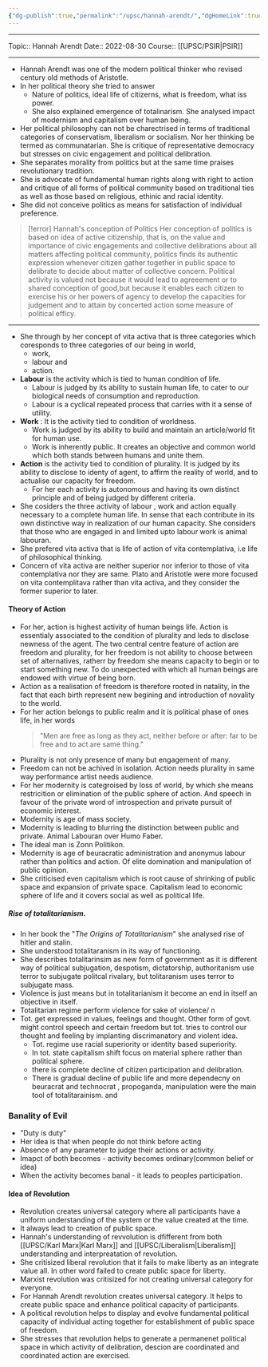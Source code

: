 ```yaml
---
{"dg-publish":true,"permalink":"/upsc/hannah-arendt/","dgHomeLink":true,"dgPassFrontmatter":false}
---
```


----
Topic:: Hannah Arendt
Date:: 2022-08-30
Course:: [[UPSC/PSIR|PSIR]] 

----

- Hannah Arendt was one of the modern political thinker who revised century old methods of Aristotle. 
- In her political theory she tried to answer 
	- Nature of politics, ideal life of citizerns, what is freedom, what iss power. 
	- She also explained emergence of totalinarism. She analysed impact of modernism and capitalism over human being. 
- Her political philosophy can not be charectrised in terms of traditional categories of conservatism, liberalism or socialism. Nor her thinking be termed as communatarian. She is critique of representative democracy but stresses on civic engagement and political delibration. 
- She separates morality from politics but at the same time praises revolutionary tradition. 
- She is advocate of fundamental human rights along with right to action and critique of all forms of political community based on traditional ties as well as those based on religious, ethinic and racial identity. 
- She did not conceive politics as means for satisfaction of individual preference. 

> [!error] Hannah's conception of Politics
> Her conception of politics is based on idea of active citizenship, that is, on the value and importance of civic engagements and collective delibrations about all matters affecting political community, politics finds its authentic expression whenever citizen gather together in public space to delibrate to decide about matter of collective concern. Political activity is valued not because it would lead to agreeement or to shared conception of good,but because it enables each citizen to exercise his or her powers of agency to develop the capacities for judgement and to attain by concerted action some measure of political efficy. 
---

- She through by her concept of vita activa that is three categories which coresponds to three categories of our being in world, 
	- work, 
	- labour and 
	- action. 
- **Labour** is the activity which is tied to human condition of life. 
	- Labour is judged by its ability to sustain human life, to cater to our biological needs of consumption and reproduction. 
	- Labour is a cyclical repeated process that carries with it a sense of utility. 
- **Work** : It is the activity tied to condition of worldness. 
	- Work is judged by its ability to build and maintain an article/world fit for human use. 
	- Work is inherently public. It creates an objective and common world which both stands between humans and unite them. 
- **Action** is the activity tied to condition of plurality. It is judged by its ability to disclose to identy of agent, to affirm the reality of world, and to actualise our capacity for freedom. 
	- For her each activity is autonomous and having its own distinct principle and of  being judged by different criteria. 
- She cosiders the three activity of labour , work and action equally necessary to a complete human life. In sense that each contribute in its own distinctive way in realization of our human capacity. She considers that those who are engaged in and limited upto labour work is animal labouran. 
- She prefered vita activa that is life of action of vita contemplativa, i.e life of philosophical thinking. 
- Concern of vita activa are neither superior nor inferior to those of vita contemplativa nor they are same. Plato and Aristotle were more focused on vita contemplitava rather than vita activa, and they consider the former superior to later. 

####  Theory of Action 
- For her, action is highest activity of human beings life. Action is essentialy associated to the condition of plurality and leds to disclose newness of the agent. The two central centre feature of action are freedom and plurality, for her freedom is not ability to choose between set of alternatives, ratherr by freedom she means capacity to begin or to start something new. To do unexpected with which all human beings are endowed with virtue of being born. 
- Action as a realisation of freedom is therefore rooted in natality, in the fact that each birth represent new begining and introduction of novality to the world. 
- For her action belongs to public realm and it is political phase of ones life, in her words
   > "Men are free as long as they act, neither before or after: far to be free and to act are same thing."
- Plurality is not only presence of many but engagement of many. 
- Freedom can not be achived in isolation. Action needs plurality in same way performance artist needs audience. 
- For her modernity is categroised by loss of world, by which she means restricition or elimination of the public sphere of action. And speech in favour of the private word of introspection and private pursuit of economic interest. 
- Modernity is age of mass society. 
- Modernity is leading to blurring the distinction between public and private. Animal Labouran over Humo Faber. 
- The ideal man is Zonn Politikon. 
- Modernity is age of beuracratic administration and anonymus labour rather than politics and action. Of elite domination and manipulation of public opinion. 
- She criticised even capitalism which is root cause of shrinking of public space and expansion of private space. Capitalism lead to economic sphere of life and it covers social as well as political life. 

##### Rise of totalitarianism. 
- In her book the "*The Origins of Totalitarianism*" she analysed rise of hitler and stalin. 
- She understood totalitaranism in its way of functioning. 
- She describes totalitarinsim as new form of government as it is different way of political subjugation, despotism, dictatorship, authoritanism use terror to subjugate politcal rivalary, but tolitaranism uses terror to subjugate mass. 
- Violence is just means but in totalitarianism it become an end in itself an objective in itself. 
- Totalitarian regime perform violence for sake of violence/ n
- Tot. get expressed in values, feelings and thought. Other form of govt. might control speech and certain freedom but tot. tries to control our thought and feeling by implanting discrimanatory and violent idea. 
	- Tot. regime use racial superiority or identity based superiority. 
	- In tot. state capitalism shift focus on material sphere rather than political sphere. 
	- there is complete decline of citizen participation and delibration. 
	- There is gradual decline of public life and more dependecny on beuracrat and technocrat , propoganda, manipulation were the main tool of totalitarainism. and 
### Banality of Evil 
- "Duty is duty" 
- Her idea is that when people do not think before acting
- Absence of  any parameter to judge their actions or activity. 
- Imapct of both becomes - activity becomes ordinary(common belief or idea)
- When the activity becomes banal - it leads to peoples participation. 
#### Idea of Revolution 
- Revolution creates universal category where all participants have a uniform understanding of the system or the value created at the time. 
- It always lead to creation of public space. 
- Hannah's understanding of revvolution is dfifferent from  both [[UPSC/Karl Marx|Karl Marx]] and [[UPSC/Liberalism|Liberalism]] understanding and interpreatation of revolution. 
- She critisized liberal revolution that it fails to make liberty as an  integrate value  all. In other word failed to create public space for liberty. 
- Marxist revolution was critisized for not creating universal category for everyone. 
- For Hannah Arendt revolution creates universal category. It helps to create public space and enhance political capacity of participants. 
- A political revolution helps to display and evolve fundamental political capacity of individual acting together for establishment of public space of freedom.
- She stresses that revolution helps to generate a permanenet political space in which activity of delibration, descion are coordinated and coordinated action are exercised. 
